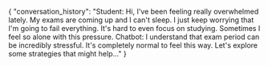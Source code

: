 {
  "conversation_history": "Student: Hi, I've been feeling really overwhelmed lately. My exams are coming up and I can't sleep. I just keep worrying that I'm going to fail everything. It's hard to even focus on studying. Sometimes I feel so alone with this pressure. Chatbot: I understand that exam period can be incredibly stressful. It's completely normal to feel this way. Let's explore some strategies that might help..."
}